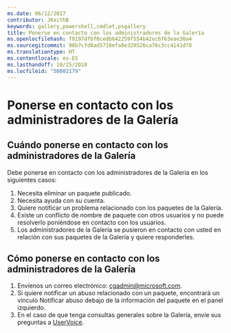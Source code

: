 ```yaml
---
ms.date: 06/12/2017
contributor: JKeithB
keywords: gallery,powershell,cmdlet,psgallery
title: Ponerse en contacto con los administradores de la Galería
ms.openlocfilehash: f9197dfbf0cedb642259f554b42ec6f63eae30a4
ms.sourcegitcommit: 98b7cfd8ad5718efa8e320526ca76c3cc4141d78
ms.translationtype: HT
ms.contentlocale: es-ES
ms.lasthandoff: 10/25/2018
ms.locfileid: "50002179"
---
```

# <a name="contact-gallery-administrators"></a>Ponerse en contacto con los administradores de la Galería

## <a name="when-to-contact-gallery-administrators"></a>Cuándo ponerse en contacto con los administradores de la Galería

Debe ponerse en contacto con los administradores de la Galería en los siguientes casos:

1. Necesita eliminar un paquete publicado.
2. Necesita ayuda con su cuenta.
3. Quiere notificar un problema relacionado con los paquetes de la Galería.
4. Existe un conflicto de nombre de paquete con otros usuarios y no puede resolverlo poniéndose en contacto con los usuarios.
5. Los administradores de la Galería se pusieron en contacto con usted en relación con sus paquetes de la Galería y quiere responderles.

## <a name="how-to-contact-gallery-administrators"></a>Cómo ponerse en contacto con los administradores de la Galería

1. Envíenos un correo electrónico: cgadmin@microsoft.com.
2. Si quiere notificar un abuso relacionado con un paquete, encontrará un vínculo Notificar abuso debajo de la información del paquete en el panel izquierdo.
3. En el caso de que tenga consultas generales sobre la Galería, envíe sus preguntas a [UserVoice](http://windowsserver.uservoice.com/forums/301869-powershell).
